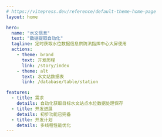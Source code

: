 ```yaml
---
# https://vitepress.dev/reference/default-theme-home-page
layout: home

hero:
  name: "水文信息"
  text: "数据提取自动化"
  tagline: 定时获取水位数据信息供防汛指挥中心大屏使用
  actions:
    - theme: brand
      text: 开发历程
      link: /story/index
    - theme: alt
      text: 水文站数据表
      link: /database/table/station

features:
  - title: 需求
    details: 自动化获取目标水文站点水位数据处理保存
  - title: 开发进展
    details: 初步功能已完备
  - title: 开发计划
    details: 多线程性能优化
---
```


